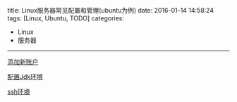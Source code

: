 title: Linux服务器常见配置和管理(ubuntu为例)
date: 2016-01-14 14:58:24
tags: [Linux, Ubuntu, TODO]
categories: 
- Linux
- 服务器
---

[添加新账户](https://www.digitalocean.com/community/tutorials/how-to-add-and-delete-users-on-an-ubuntu-14-04-vps)

[配置Jdk环境](http://paranoidq.github.io/2016/01/14/ubuntu-jdk/)

[ssh环境]()


